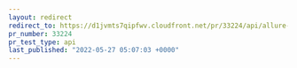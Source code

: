 ```yaml
---
layout: redirect
redirect_to: https://d1jvmts7qipfwv.cloudfront.net/pr/33224/api/allure-report/index.html
pr_number: 33224
pr_test_type: api
last_published: "2022-05-27 05:07:03 +0000"
---
```

